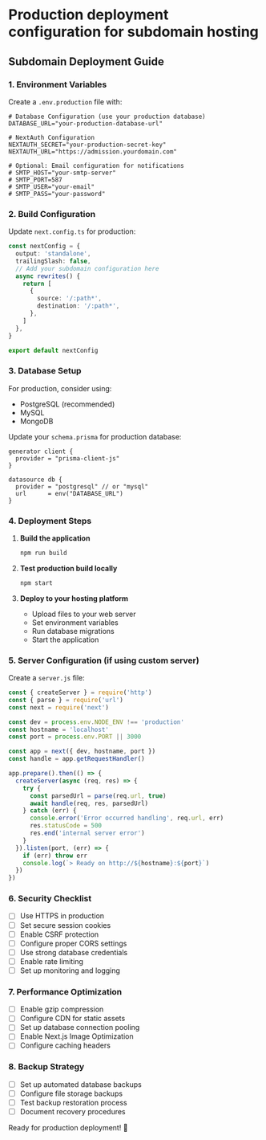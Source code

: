 # Production deployment configuration for subdomain hosting

## Subdomain Deployment Guide

### 1. Environment Variables
Create a `.env.production` file with:

```env
# Database Configuration (use your production database)
DATABASE_URL="your-production-database-url"

# NextAuth Configuration
NEXTAUTH_SECRET="your-production-secret-key"
NEXTAUTH_URL="https://admission.yourdomain.com"

# Optional: Email configuration for notifications
# SMTP_HOST="your-smtp-server"
# SMTP_PORT=587
# SMTP_USER="your-email"
# SMTP_PASS="your-password"
```

### 2. Build Configuration
Update `next.config.ts` for production:

```typescript
const nextConfig = {
  output: 'standalone',
  trailingSlash: false,
  // Add your subdomain configuration here
  async rewrites() {
    return [
      {
        source: '/:path*',
        destination: '/:path*',
      },
    ]
  },
}

export default nextConfig
```

### 3. Database Setup
For production, consider using:
- PostgreSQL (recommended)
- MySQL
- MongoDB

Update your `schema.prisma` for production database:

```prisma
generator client {
  provider = "prisma-client-js"
}

datasource db {
  provider = "postgresql" // or "mysql"
  url      = env("DATABASE_URL")
}
```

### 4. Deployment Steps

1. **Build the application**
   ```bash
   npm run build
   ```

2. **Test production build locally**
   ```bash
   npm start
   ```

3. **Deploy to your hosting platform**
   - Upload files to your web server
   - Set environment variables
   - Run database migrations
   - Start the application

### 5. Server Configuration (if using custom server)

Create a `server.js` file:

```javascript
const { createServer } = require('http')
const { parse } = require('url')
const next = require('next')

const dev = process.env.NODE_ENV !== 'production'
const hostname = 'localhost'
const port = process.env.PORT || 3000

const app = next({ dev, hostname, port })
const handle = app.getRequestHandler()

app.prepare().then(() => {
  createServer(async (req, res) => {
    try {
      const parsedUrl = parse(req.url, true)
      await handle(req, res, parsedUrl)
    } catch (err) {
      console.error('Error occurred handling', req.url, err)
      res.statusCode = 500
      res.end('internal server error')
    }
  }).listen(port, (err) => {
    if (err) throw err
    console.log(`> Ready on http://${hostname}:${port}`)
  })
})
```

### 6. Security Checklist

- [ ] Use HTTPS in production
- [ ] Set secure session cookies
- [ ] Enable CSRF protection
- [ ] Configure proper CORS settings
- [ ] Use strong database credentials
- [ ] Enable rate limiting
- [ ] Set up monitoring and logging

### 7. Performance Optimization

- [ ] Enable gzip compression
- [ ] Configure CDN for static assets
- [ ] Set up database connection pooling
- [ ] Enable Next.js Image Optimization
- [ ] Configure caching headers

### 8. Backup Strategy

- [ ] Set up automated database backups
- [ ] Configure file storage backups
- [ ] Test backup restoration process
- [ ] Document recovery procedures

Ready for production deployment! 🚀